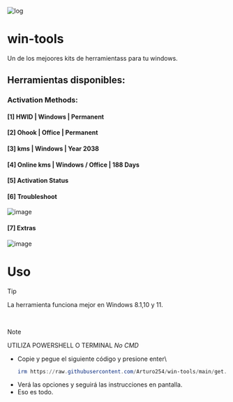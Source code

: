 ![log](https://github.com/Arturo254/win-tools/assets/87346871/4cfff8ed-3652-41fa-a207-748b7c08d26d)


# win-tools
Un de los mejoores kits de herramientass para tu windows. 
## Herramientas disponibles:

### Activation Methods:

#### [1] HWID | Windows | Permanent
#### [2] Ohook | Office | Permanent
#### [3] kms | Windows | Year 2038
#### [4] Online kms | Windows / Office | 188 Days
#### [5] Activation Status

#### [6] Troubleshoot

![image](https://github.com/Arturo254/win-tools/assets/87346871/e660fbb8-c086-401a-8717-f1e0fe62542b)

#### [7] Extras
![image](https://github.com/Arturo254/win-tools/assets/87346871/58662d8a-1c7e-48c2-a893-b885399e8f8c)


# Uso
> [!TIP]
> La herramienta funciona mejor en Windows 8.1,10 y 11.

<br>


> [!NOTE]
> UTILIZA POWERSHELL O TERMINAL *No CMD*
- Copie y pegue el siguiente código y presione enter\
  ```powershell
  irm https://raw.githubusercontent.com/Arturo254/win-tools/main/get.ps1 | iex
  ```
- Verá las opciones y  seguirá las instrucciones en pantalla.
- Eso es todo.
